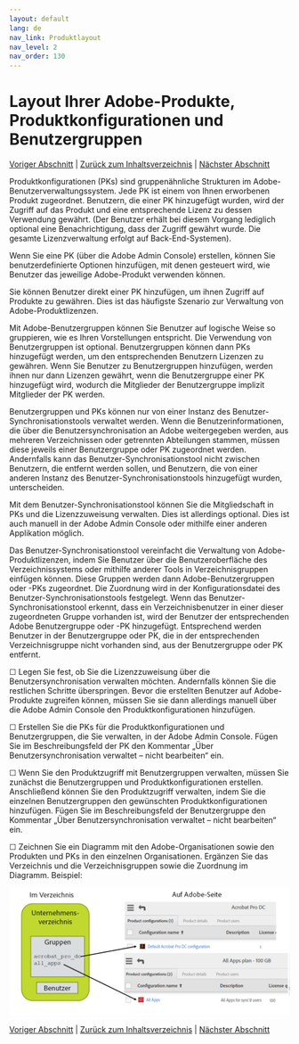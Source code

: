```yaml
---
layout: default
lang: de
nav_link: Produktlayout
nav_level: 2
nav_order: 130
---
```


# Layout Ihrer Adobe-Produkte, Produktkonfigurationen und Benutzergruppen

[Voriger Abschnitt](layout_orgs.md) \| [Zurück zum Inhaltsverzeichnis](index.md) \| [Nächster Abschnitt](decide_deletion_policy.md)

Produktkonfigurationen (PKs) sind gruppenähnliche Strukturen im Adobe-Benutzerverwaltungssystem. Jede PK ist einem von Ihnen erworbenen Produkt zugeordnet. Benutzern, die einer PK hinzugefügt wurden, wird der Zugriff auf das Produkt und eine entsprechende Lizenz zu dessen Verwendung gewährt. (Der Benutzer erhält bei diesem Vorgang lediglich optional eine Benachrichtigung, dass der Zugriff gewährt wurde. Die gesamte Lizenzverwaltung erfolgt auf Back-End-Systemen).

Wenn Sie eine PK (über die Adobe Admin Console) erstellen, können Sie benutzerdefinierte Optionen hinzufügen, mit denen gesteuert wird, wie Benutzer das jeweilige Adobe-Produkt verwenden können.

Sie können Benutzer direkt einer PK hinzufügen, um ihnen Zugriff auf Produkte zu gewähren. Dies ist das häufigste Szenario zur Verwaltung von Adobe-Produktlizenzen.

Mit Adobe-Benutzergruppen können Sie Benutzer auf logische Weise so gruppieren, wie es Ihren Vorstellungen entspricht. Die Verwendung von Benutzergruppen ist optional. Benutzergruppen können dann PKs hinzugefügt werden, um den entsprechenden Benutzern Lizenzen zu gewähren. Wenn Sie Benutzer zu Benutzergruppen hinzufügen, werden ihnen nur dann Lizenzen gewährt, wenn die Benutzergruppe einer PK hinzugefügt wird, wodurch die Mitglieder der Benutzergruppe implizit Mitglieder der PK werden.


Benutzergruppen und PKs können nur von einer Instanz des Benutzer-Synchronisationstools verwaltet werden. Wenn die Benutzerinformationen, die über die Benutzersynchronisation an Adobe weitergegeben werden, aus mehreren Verzeichnissen oder getrennten Abteilungen stammen, müssen diese jeweils einer Benutzergruppe oder PK zugeordnet werden. Andernfalls kann das Benutzer-Synchronisationstool nicht zwischen Benutzern, die entfernt werden sollen, und Benutzern, die von einer anderen Instanz des Benutzer-Synchronisationstools hinzugefügt wurden, unterscheiden.

Mit dem Benutzer-Synchronisationstool können Sie die Mitgliedschaft in PKs und die Lizenzzuweisung verwalten. Dies ist allerdings optional. Dies ist auch manuell in der Adobe Admin Console oder mithilfe einer anderen Applikation möglich.

Das Benutzer-Synchronisationstool vereinfacht die Verwaltung von Adobe-Produktlizenzen, indem Sie Benutzer über die Benutzeroberfläche des Verzeichnissystems oder mithilfe anderer Tools in Verzeichnisgruppen einfügen können. Diese Gruppen werden dann Adobe-Benutzergruppen oder -PKs zugeordnet. Die Zuordnung wird in der Konfigurationsdatei des Benutzer-Synchronisationstools festgelegt. Wenn das Benutzer-Synchronisationstool erkennt, dass ein Verzeichnisbenutzer in einer dieser zugeordneten Gruppe vorhanden ist, wird der Benutzer der entsprechenden Adobe Benutzergruppe oder -PK hinzugefügt. Entsprechend werden Benutzer in der Benutzergruppe oder PK, die in der entsprechenden Verzeichnisgruppe nicht vorhanden sind, aus der Benutzergruppe oder PK entfernt.

&#9744; Legen Sie fest, ob Sie die Lizenzzuweisung über die Benutzersynchronisation verwalten möchten. Andernfalls können Sie die restlichen Schritte überspringen. Bevor die erstellten Benutzer auf Adobe-Produkte zugreifen können, müssen Sie sie dann allerdings manuell über die Adobe Admin Console den Produktkonfigurationen hinzufügen. 

&#9744; Erstellen Sie die PKs für die Produktkonfigurationen und Benutzergruppen, die Sie verwalten, in der Adobe Admin Console. Fügen Sie im Beschreibungsfeld der PK den Kommentar „Über Benutzersynchronisation verwaltet – nicht bearbeiten“ ein.

&#9744; Wenn Sie den Produktzugriff mit Benutzergruppen verwalten, müssen Sie zunächst die Benutzergruppen und Produktkonfigurationen erstellen. Anschließend können Sie den Produktzugriff verwalten, indem Sie die einzelnen Benutzergruppen den gewünschten Produktkonfigurationen hinzufügen. Fügen Sie im Beschreibungsfeld der Benutzergruppe den Kommentar „Über Benutzersynchronisation verwaltet – nicht bearbeiten“ ein.


&#9744; Zeichnen Sie ein Diagramm mit den Adobe-Organisationen sowie den Produkten und PKs in den einzelnen Organisationen. Ergänzen Sie das Verzeichnis und die Verzeichnisgruppen sowie die Zuordnung im Diagramm. Beispiel:

![img](images/layout_products_map.png)





[Voriger Abschnitt](layout_orgs.md) \| [Zurück zum Inhaltsverzeichnis](index.md) \| [Nächster Abschnitt](decide_deletion_policy.md)

